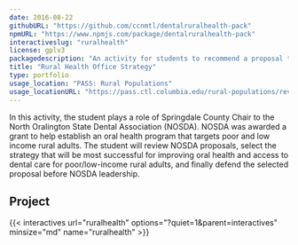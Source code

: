 ```yaml
---
date: 2016-08-22
githubURL: "https://github.com/ccnmtl/dentalruralhealth-pack"
npmURL: "https://www.npmjs.com/package/dentalruralhealth-pack"
interactiveslug: "ruralhealth"
license: gplv3
packagedescription: "An activity for students to recommend a proposal to establish an oral health program targeting poor and low income rural adults."
title: "Rural Health Office Strategy"
type: portfolio
usage_location: "PASS: Rural Populations"
usage_locationURL: "https://pass.ctl.columbia.edu/rural-populations/review-strategies/"
---
```


In this activity, the student plays a role of Springdale County Chair to the North Oralington State Dental Association (NOSDA). NOSDA was awarded a grant to help establish an oral health program that targets poor and low income rural adults. The student will review NOSDA proposals, select the strategy that will be most successful for improving oral health and access to dental care for poor/low-income rural adults, and finally defend the selected proposal before NOSDA leadership.

## Project

{{< interactives url="ruralhealth" options="?quiet=1&parent=interactives" minsize="md" name="ruralhealth" >}}

